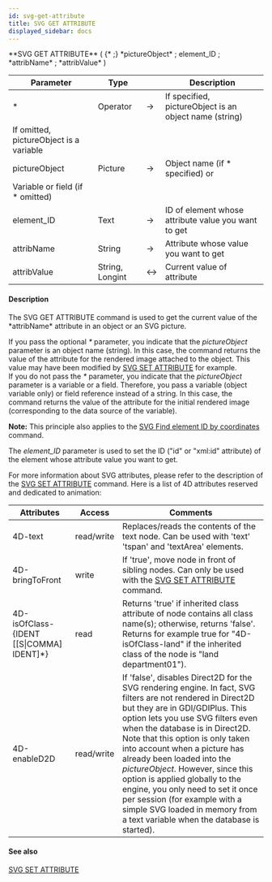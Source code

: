 ```yaml
---
id: svg-get-attribute
title: SVG GET ATTRIBUTE
displayed_sidebar: docs
---
```


<!--REF #_command_.SVG GET ATTRIBUTE.Syntax-->**SVG GET ATTRIBUTE** ( {* ;} *pictureObject* ; element_ID ; *attribName* ; *attribValue* )<!-- END REF-->
<!--REF #_command_.SVG GET ATTRIBUTE.Params-->
| Parameter | Type |  | Description |
| --- | --- | --- | --- |
| * | Operator | -> | If specified, pictureObject is an object name (string) 
If omitted, pictureObject is a variable |
| pictureObject | Picture | -> | Object name (if * specified) or 
Variable or field (if * omitted) |
| element_ID | Text | -> | ID of element whose attribute value you want to get |
| attribName | String | -> | Attribute whose value you want to get |
| attribValue | String, Longint | <-> | Current value of attribute |

<!-- END REF-->

#### Description 

<!--REF #_command_.SVG GET ATTRIBUTE.Summary-->The SVG GET ATTRIBUTE command is used to get the current value of the *attribName* attribute in an object or an SVG picture.<!-- END REF--> 

If you pass the optional *\** parameter, you indicate that the *pictureObject* parameter is an object name (string). In this case, the command returns the value of the attribute for the rendered image attached to the object. This value may have been modified by [SVG SET ATTRIBUTE](svg-set-attribute.md) for example.   
If you do not pass the *\** parameter, you indicate that the *pictureObject* parameter is a variable or a field. Therefore, you pass a variable (object variable only) or field reference instead of a string. In this case, the command returns the value of the attribute for the initial rendered image (corresponding to the data source of the variable). 

**Note:** This principle also applies to the [SVG Find element ID by coordinates](svg-find-element-id-by-coordinates.md) command. 

The *element\_ID* parameter is used to set the ID ("id" or "xml:id" attribute) of the element whose attribute value you want to get. 

For more information about SVG attributes, please refer to the description of the [SVG SET ATTRIBUTE](svg-set-attribute.md) command. Here is a list of 4D attributes reserved and dedicated to animation:

| **Attributes**                                | **Access** | **Comments**                                                                                                                                                                                                                                                                                                                                                                                                                                                                                                                                        |
| --------------------------------------------- | ---------- | --------------------------------------------------------------------------------------------------------------------------------------------------------------------------------------------------------------------------------------------------------------------------------------------------------------------------------------------------------------------------------------------------------------------------------------------------------------------------------------------------------------------------------------------------- |
| 4D-text                                       | read/write | Replaces/reads the contents of the text node. Can be used with 'text' 'tspan' and 'textArea' elements.                                                                                                                                                                                                                                                                                                                                                                                                                                              |
| 4D-bringToFront                               | write      | If 'true', move node in front of sibling nodes. Can only be used with the [SVG SET ATTRIBUTE](svg-set-attribute.md) command.                                                                                                                                                                                                                                                                                                                                                                                                                        |
| 4D-isOfClass-{IDENT \[\[S\|COMMA\] IDENT\]\*} | read       | Returns 'true' if inherited class attribute of node contains all class name(s); otherwise, returns 'false'. Returns for example true for "4D-isOfClass-land" if the inherited class of the node is "land department01").                                                                                                                                                                                                                                                                                                                            |
| 4D-enableD2D                                  | read/write | If 'false', disables Direct2D for the SVG rendering engine. In fact, SVG filters are not rendered in Direct2D but they are in GDI/GDIPlus. This option lets you use SVG filters even when the database is in Direct2D. Note that this option is only taken into account when a picture has already been loaded into the *pictureObject*. However, since this option is applied globally to the engine, you only need to set it once per session (for example with a simple SVG loaded in memory from a text variable when the database is started). |

#### See also 
[SVG SET ATTRIBUTE](svg-set-attribute.md)  